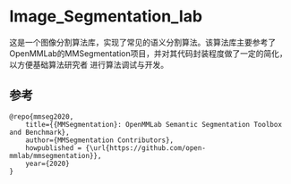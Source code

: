 # Image_Segmentation_lab
这是一个图像分割算法库，实现了常见的语义分割算法。该算法库主要参考了OpenMMLab的MMSegmentation项目，并对其代码封装程度做了一定的简化，以方便基础算法研究者
进行算法调试与开发。

## 
## 参考

```
@repo{mmseg2020,
    title={{MMSegmentation}: OpenMMLab Semantic Segmentation Toolbox and Benchmark},
    author={MMSegmentation Contributors},
    howpublished = {\url{https://github.com/open-mmlab/mmsegmentation}},
    year={2020}
}
```